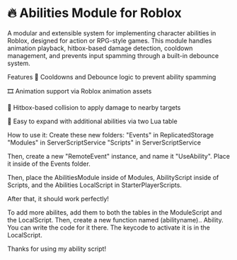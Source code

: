 # 🔥 Abilities Module for Roblox

A modular and extensible system for implementing character abilities in Roblox, designed for action or RPG-style games. This module handles animation playback, hitbox-based damage detection, cooldown management, and prevents input spamming through a built-in debounce system.

 Features
🔁 Cooldowns and Debounce logic to prevent ability spamming

🎞️ Animation support via Roblox animation assets

🎯 Hitbox-based collision to apply damage to nearby targets

🧱 Easy to expand with additional abilities via two Lua table

How to use it:
Create these new folders:
"Events" in ReplicatedStorage
"Modules" in ServerScriptService
"Scripts" in ServerScriptService

Then, create a new "RemoteEvent" instance, and name it "UseAbility". Place it inside of the Events folder.

Then, place the AbilitiesModule inside of Modules, AbilityScript inside of Scripts, and the Abilities LocalScript in StarterPlayerScripts.

After that, it should work perfectly!

To add more abilites, add them to both the tables in the ModuleScript and the LocalScript. Then, create a new function named (abilityname).. Ability. You can write the code for it there. The keycode to activate it is in the LocalScript.

Thanks for using my ability script!
